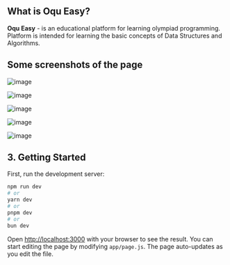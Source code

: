 ## What is Oqu Easy?

**Oqu Easy** - is an educational platform for learning olympiad programming. Platform is intended for learning the basic concepts of Data Structures and Algorithms.

## Some screenshots of the page
![image](https://github.com/user-attachments/assets/4dc28c30-cb22-4dde-85d8-5451e78263ee)

![image](https://github.com/user-attachments/assets/699e1d18-8ec9-4c22-b6d5-12ae988c30b4)

![image](https://github.com/user-attachments/assets/31855e39-827c-4791-8b7f-0f8144b6bd07)

![image](https://github.com/user-attachments/assets/010eaa83-d389-4652-9e75-3a2634b4dff3)

![image](https://github.com/user-attachments/assets/3f913749-b598-4b40-9422-8f75192508fc)



## 3. Getting Started

First, run the development server:

```bash
npm run dev
# or
yarn dev
# or
pnpm dev
# or
bun dev
```

Open [http://localhost:3000](http://localhost:3000) with your browser to see the result.
You can start editing the page by modifying `app/page.js`. The page auto-updates as you edit the file.
